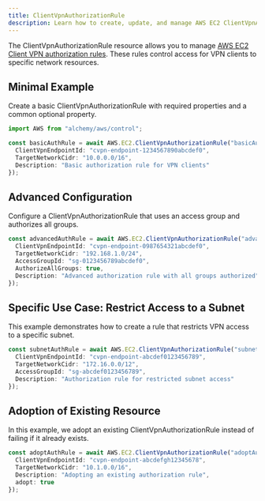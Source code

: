 ```yaml
---
title: ClientVpnAuthorizationRule
description: Learn how to create, update, and manage AWS EC2 ClientVpnAuthorizationRules using Alchemy Cloud Control.
---
```


The ClientVpnAuthorizationRule resource allows you to manage [AWS EC2 Client VPN authorization rules](https://docs.aws.amazon.com/ec2/latest/userguide/). These rules control access for VPN clients to specific network resources.

## Minimal Example

Create a basic ClientVpnAuthorizationRule with required properties and a common optional property.

```ts
import AWS from "alchemy/aws/control";

const basicAuthRule = await AWS.EC2.ClientVpnAuthorizationRule("basicAuthRule", {
  ClientVpnEndpointId: "cvpn-endpoint-1234567890abcdef0",
  TargetNetworkCidr: "10.0.0.0/16",
  Description: "Basic authorization rule for VPN clients"
});
```

## Advanced Configuration

Configure a ClientVpnAuthorizationRule that uses an access group and authorizes all groups.

```ts
const advancedAuthRule = await AWS.EC2.ClientVpnAuthorizationRule("advancedAuthRule", {
  ClientVpnEndpointId: "cvpn-endpoint-0987654321abcdef0",
  TargetNetworkCidr: "192.168.1.0/24",
  AccessGroupId: "sg-0123456789abcdef0",
  AuthorizeAllGroups: true,
  Description: "Advanced authorization rule with all groups authorized"
});
```

## Specific Use Case: Restrict Access to a Subnet

This example demonstrates how to create a rule that restricts VPN access to a specific subnet.

```ts
const subnetAuthRule = await AWS.EC2.ClientVpnAuthorizationRule("subnetAuthRule", {
  ClientVpnEndpointId: "cvpn-endpoint-abcdef0123456789",
  TargetNetworkCidr: "172.16.0.0/12",
  AccessGroupId: "sg-abcdef0123456789",
  Description: "Authorization rule for restricted subnet access"
});
```

## Adoption of Existing Resource

In this example, we adopt an existing ClientVpnAuthorizationRule instead of failing if it already exists.

```ts
const adoptAuthRule = await AWS.EC2.ClientVpnAuthorizationRule("adoptAuthRule", {
  ClientVpnEndpointId: "cvpn-endpoint-abcdefgh12345678",
  TargetNetworkCidr: "10.1.0.0/16",
  Description: "Adopting an existing authorization rule",
  adopt: true
});
```